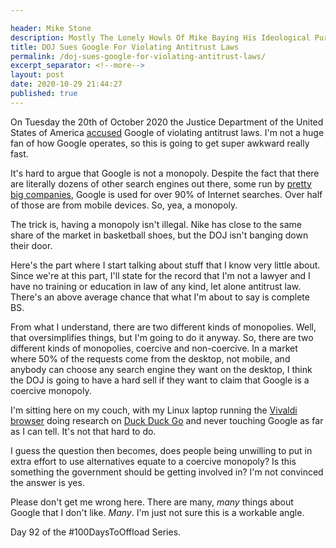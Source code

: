 ```yaml
---

header: Mike Stone
description: Mostly The Lonely Howls Of Mike Baying His Ideological Purity At The Moon
title: DOJ Sues Google For Violating Antitrust Laws
permalink: /doj-sues-google-for-violating-antitrust-laws/
excerpt_separator: <!--more-->
layout: post
date: 2020-10-29 21:44:27
published: true
---
```


On Tuesday the 20th of October 2020 the Justice Department of the United States of America [accused](https://www.justice.gov/opa/pr/justice-department-sues-monopolist-google-violating-antitrust-laws) Google of violating antitrust laws. I'm not a huge fan of how Google operates, so this is going to get super awkward really fast.

<!--more-->

It's hard to argue that Google is not a monopoly. Despite the fact that there are literally dozens of other search engines out there, some run by [pretty big companies](https://microsoft.com), Google is used for over 90% of Internet searches. Over half of those are from mobile devices. So, yea, a monopoly. 

The trick is, having a monopoly isn't illegal. Nike has close to the same share of the market in basketball shoes, but the DOJ isn't banging down their door.

Here's the part where I start talking about stuff that I know very little about. Since we're at this part, I'll state for the record that I'm not a lawyer and I have no training or education in law of any kind, let alone antitrust law. There's an above average chance that what I'm about to say is complete BS.

From what I understand, there are two different kinds of monopolies. Well, that oversimplifies things, but I'm going to do it anyway. So, there are two different kinds of monopolies, coercive and non-coercive. In a market where 50% of the requests come from the desktop, not mobile, and anybody can choose any search engine they want on the desktop, I think the DOJ is going to have a hard sell if they want to claim that Google is a coercive monopoly. 

I'm sitting here on my couch, with my Linux laptop running the [Vivaldi browser](https://vivaldi.com) doing research on [Duck Duck Go](https://duckduckgo.com) and never touching Google as far as I can tell. It's not that hard to do.

I guess the question then becomes, does people being unwilling to put in extra effort to use alternatives equate to a coercive monopoly? Is this something the government should be getting involved in? I'm not convinced the answer is yes.

Please don't get me wrong here. There are many, _many_ things about Google that I don't like. _Many_. I'm just not sure this is a workable angle.

Day 92 of the #100DaysToOffload Series.